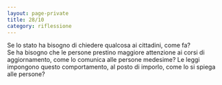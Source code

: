 ```yaml
--- 
layout: page-private
title: 28/10
category: riflessione
---
```


Se lo stato ha bisogno di chiedere qualcosa ai cittadini, come fa?  
Se ha bisogno che le persone prestino maggiore attenzione ai corsi di
aggiornamento, come lo comunica alle persone medesime? Le leggi impongono questo
comportamento, al posto di imporlo, come lo si spiega alle persone?
